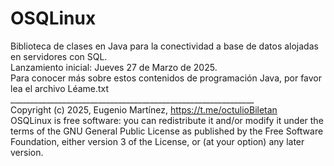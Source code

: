 # OSQLinux
Biblioteca de clases en Java para la conectividad a base de datos alojadas en servidores con SQL.<br>
Lanzamiento inicial: Jueves 27 de Marzo de 2025.<br>
Para conocer más sobre estos contenidos de programación Java, por favor lea el archivo Léame.txt
_____________________________________________________________<br>
Copyright (c) 2025, Eugenio Martínez, https://t.me/octulioBiletan<br>
OSQLinux is free software: you can redistribute it and/or modify it under the terms of the GNU General Public License as published by the Free Software Foundation, either version 3 of the License, or (at your option) any later version.<br>
